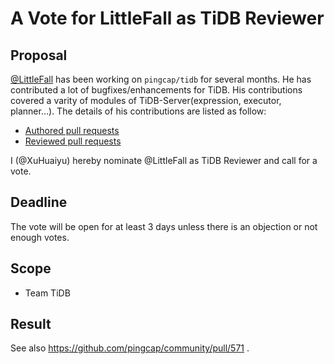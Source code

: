 # A Vote for LittleFall as TiDB Reviewer

## Proposal

[@LittleFall](https://github.com/LittleFall) has been working on `pingcap/tidb` for several months. He has contributed a lot of bugfixes/enhancements for TiDB. His contributions covered a varity of modules of TiDB-Server(expression, executor, planner...). The details of his contributions are listed as follow:

* [Authored pull requests](https://github.com/pingcap/tidb/commits?author=LittleFall)
* [Reviewed pull requests](https://github.com/pingcap/tidb/pulls?q=is%3Apr+reviewed-by%3ALittleFall)

I (@XuHuaiyu) hereby nominate @LittleFall as TiDB Reviewer and call for a vote.

## Deadline

The vote will be open for at least 3 days unless there is an objection or not enough votes.

## Scope

* Team TiDB

## Result

See also https://github.com/pingcap/community/pull/571 .
